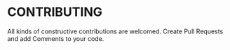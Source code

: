 # CONTRIBUTING
All kinds of constructive contributions are welcomed. Create Pull Requests and add Comments to your code.
